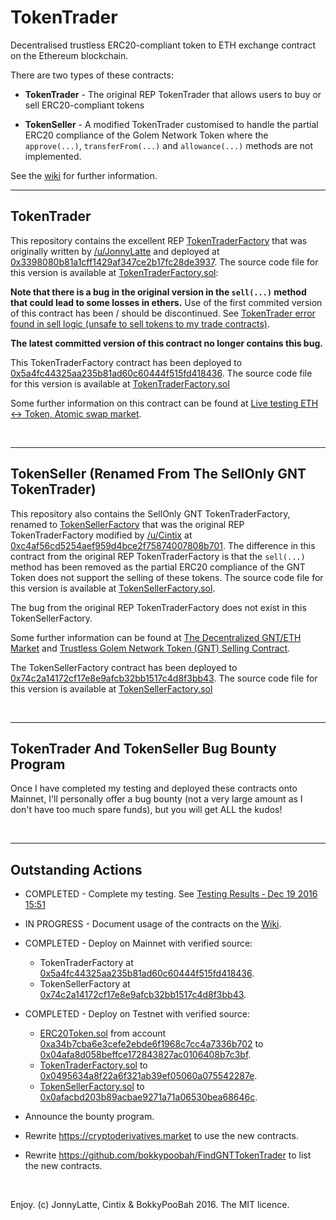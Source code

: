 # TokenTrader
Decentralised trustless ERC20-compliant token to ETH exchange contract on the Ethereum blockchain.

There are two types of these contracts:

* **TokenTrader** - The original REP TokenTrader that allows users to buy or sell ERC20-compliant tokens

* **TokenSeller** - A modified TokenTrader customised to handle the partial ERC20 compliance of the Golem Network Token where the `approve(...)`, `transferFrom(...)` and `allowance(...)` methods are not implemented.

See the [wiki](https://github.com/bokkypoobah/TokenTrader/wiki) for further information.

---

## TokenTrader

This repository contains the excellent REP [TokenTraderFactory](https://github.com/bokkypoobah/TokenTrader/blob/master/contracts/TokenTraderFactory.sol) that was originally written by [/u/JonnyLatte](https://www.reddit.com/user/JonnyLatte) and deployed at [0x3398080b81a1cff1429af347ce2b17fc28de3937](https://etherscan.io/address/0x3398080b81a1cff1429af347ce2b17fc28de3937#code). The source code file for this version is available at [TokenTraderFactory.sol](https://github.com/bokkypoobah/TokenTrader/blob/b94177d99cf4f3caaa89d172d033c6632a00aae3/contracts/TokenTraderFactory.sol): 

**Note that there is a bug in the original version in the `sell(...)` method that could lead to some losses in ethers.** Use of the first commited version of this contract has been / should be discontinued. See [TokenTrader error found in sell logic (unsafe to sell tokens to my trade contracts)](https://www.reddit.com/r/reptrader/comments/5i3wrt/tokentrader_error_found_in_sell_logic_unsafe_to/). 

**The latest committed version of this contract no longer contains this bug.** 

This TokenTraderFactory contract has been deployed to [0x5a4fc44325aa235b81ad60c60444f515fd418436](https://etherscan.io/address/0x5a4fc44325aa235b81ad60c60444f515fd418436#code). The source code file for this version is available at [TokenTraderFactory.sol](https://github.com/bokkypoobah/TokenTrader/blob/8d09323695fea1f7bd0e571edc0b6aa8d59ad601/contracts/TokenTraderFactory.sol)

Some further information on this contract can be found at [Live testing ETH <-> Token, Atomic swap market](https://www.reddit.com/r/ethtrader/comments/56ajll/live_testing_eth_token_atomic_swap_market/).

<br />

---

## TokenSeller (Renamed From The SellOnly GNT TokenTrader)

This repository also contains the SellOnly GNT TokenTraderFactory, renamed to [TokenSellerFactory](https://github.com/bokkypoobah/TokenTrader/blob/master/contracts/TokenSellerFactory.sol) that was the original REP TokenTraderFactory modified by [/u/Cintix](https://www.reddit.com/user/cintix) at [0xc4af56cd5254aef959d4bce2f75874007808b701](https://etherscan.io/address/0xc4af56cd5254aef959d4bce2f75874007808b701#code). The difference in this contract from the original REP TokenTraderFactory is that the `sell(...)` method has been removed as the partial ERC20 compliance of the GNT Token does not support the selling of these tokens.  The source code file for this version is available at [TokenSellerFactory.sol](https://github.com/bokkypoobah/TokenTrader/blob/3d5b4d69ad1be5816fd39b74bd0a40e7c31a2de0/contracts/TokenSellerFactory). 

The bug from the original REP TokenTraderFactory does not exist in this TokenSellerFactory. 

Some further information can be found at [The Decentralized GNT/ETH Market](https://www.reddit.com/r/ethtrader/comments/5d455f/the_decentralized_gnteth_market/) and [Trustless Golem Network Token (GNT) Selling Contract](https://www.bokconsulting.com.au/blog/trustless-token-selling-contract/).

The TokenSellerFactory contract has been deployed to [0x74c2a14172cf17e8e9afcb32bb1517c4d8f3bb43](https://etherscan.io/address/0x74c2a14172cf17e8e9afcb32bb1517c4d8f3bb43#code). The source code file for this version is available at [TokenSellerFactory.sol](https://github.com/bokkypoobah/TokenTrader/blob/8d09323695fea1f7bd0e571edc0b6aa8d59ad601/contracts/TokenSellerFactory.sol)

<br />

---

## TokenTrader And TokenSeller Bug Bounty Program

Once I have completed my testing and deployed these contracts onto Mainnet, I'll personally offer a bug bounty (not a very large amount as I don't have too much spare funds), but you will get ALL the kudos!


<br />

---

## Outstanding Actions

* COMPLETED - Complete my testing. See [Testing Results ‐ Dec 19 2016 15:51](https://github.com/bokkypoobah/TokenTrader/wiki/Testing-Results-%E2%80%90-Dec-19-2016-15:51)

* IN PROGRESS - Document usage of the contracts on the [Wiki](https://github.com/bokkypoobah/TokenTrader/wiki).

* COMPLETED - Deploy on Mainnet with verified source:
  * TokenTraderFactory at [0x5a4fc44325aa235b81ad60c60444f515fd418436](https://etherscan.io/address/0x5a4fc44325aa235b81ad60c60444f515fd418436#code). 
  * TokenSellerFactory at [0x74c2a14172cf17e8e9afcb32bb1517c4d8f3bb43](https://etherscan.io/address/0x74c2a14172cf17e8e9afcb32bb1517c4d8f3bb43#code).

* COMPLETED - Deploy on Testnet with verified source:
  * [ERC20Token.sol](https://github.com/bokkypoobah/TokenTrader/blob/master/testing/test_20161219_1551/ERC20Token.sol) from account [0xa34b7cba6e3cefe2ebde6f1968c7cc4a7336b702](https://testnet.etherscan.io/address/0xa34b7cba6e3cefe2ebde6f1968c7cc4a7336b702) to [0x04afa8d058beffce172843827ac0106408b7c3bf](https://testnet.etherscan.io/address/0x04afa8d058beffce172843827ac0106408b7c3bf#code).
  * [TokenTraderFactory.sol](https://github.com/bokkypoobah/TokenTrader/blob/master/testing/test_20161219_1551/TokenTraderFactory.sol) to [0x0495634a8f22a6f321ab39ef05060a075542287e](https://testnet.etherscan.io/address/0x0495634a8f22a6f321ab39ef05060a075542287e#code).
  * [TokenSellerFactory.sol](https://github.com/bokkypoobah/TokenTrader/blob/master/testing/test_20161219_1551/TokenSellerFactory.sol) to [0x0afacbd203b89acbae9271a71a06530bea68646c](https://testnet.etherscan.io/address/0x0afacbd203b89acbae9271a71a06530bea68646c#code).

* Announce the bounty program.

* Rewrite https://cryptoderivatives.market to use the new contracts.

* Rewrite https://github.com/bokkypoobah/FindGNTTokenTrader to list the new contracts.

<br />

Enjoy. (c) JonnyLatte, Cintix &amp; BokkyPooBah 2016. The MIT licence.

